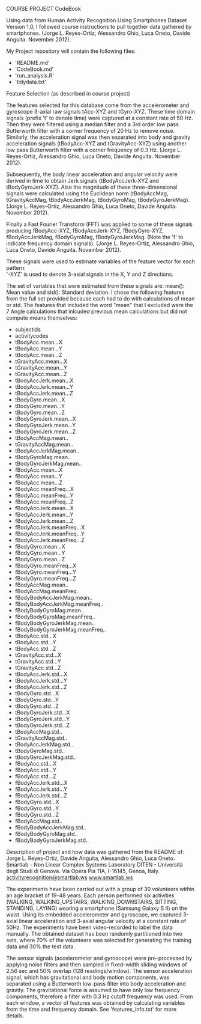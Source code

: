 COURSE PROJECT CodeBook 

Using data from Human Activity Recognition Using Smartphones Dataset Version 1.0, I followed course instructions to pull together data gathered by smartphones. (Jorge L. Reyes-Ortiz, Alessandro Ghio, Luca Oneto, Davide Anguita. November 2012).

My Project repository will contain the following files:
- 'README.md'
- 'CodeBook.md'
- 'run_analysis.R'
- 'tidydata.txt'

Feature Selection (as described in course project)

The features selected for this database come from the accelerometer and gyroscope 3-axial raw signals tAcc-XYZ and tGyro-XYZ. These time domain signals (prefix 't' to denote time) were captured at a constant rate of 50 Hz. Then they were filtered using a median filter and a 3rd order low pass Butterworth filter with a corner frequency of 20 Hz to remove noise. Similarly, the acceleration signal was then separated into body and gravity acceleration signals (tBodyAcc-XYZ and tGravityAcc-XYZ) using another low pass Butterworth filter with a corner frequency of 0.3 Hz. (Jorge L. Reyes-Ortiz, Alessandro Ghio, Luca Oneto, Davide Anguita. November 2012).

Subsequently, the body linear acceleration and angular velocity were derived in time to obtain Jerk signals (tBodyAccJerk-XYZ and tBodyGyroJerk-XYZ). Also the magnitude of these three-dimensional signals were calculated using the Euclidean norm (tBodyAccMag, tGravityAccMag, tBodyAccJerkMag, tBodyGyroMag, tBodyGyroJerkMag). (Jorge L. Reyes-Ortiz, Alessandro Ghio, Luca Oneto, Davide Anguita. November 2012).

Finally a Fast Fourier Transform (FFT) was applied to some of these signals producing fBodyAcc-XYZ, fBodyAccJerk-XYZ, fBodyGyro-XYZ, fBodyAccJerkMag, fBodyGyroMag, fBodyGyroJerkMag. (Note the 'f' to indicate frequency domain signals). (Jorge L. Reyes-Ortiz, Alessandro Ghio, Luca Oneto, Davide Anguita. November 2012).

These signals were used to estimate variables of the feature vector for each pattern:  
'-XYZ' is used to denote 3-axial signals in the X, Y and Z directions.

The set of variables that were estimated from these signals are: mean(): Mean value and std(): Standard deviation. I chose the following features from the full set provided because each had to do with calculations of mean or std. The features that included the word "mean" that I excluded were the 7 Angle calculations that inlcuded previous mean calculations but did not compute means themselves:
- subjectids
-	activitycodes
-	tBodyAcc.mean...X
-	tBodyAcc.mean...Y
-	tBodyAcc.mean...Z
-	tGravityAcc.mean...X
-	tGravityAcc.mean...Y
-	tGravityAcc.mean...Z
-	tBodyAccJerk.mean...X
-	tBodyAccJerk.mean...Y
-	tBodyAccJerk.mean...Z
-	tBodyGyro.mean...X
-	tBodyGyro.mean...Y
-	tBodyGyro.mean...Z
-	tBodyGyroJerk.mean...X
-	tBodyGyroJerk.mean...Y
-	tBodyGyroJerk.mean...Z
- tBodyAccMag.mean..
-	tGravityAccMag.mean..
-	tBodyAccJerkMag.mean..
-	tBodyGyroMag.mean..
-	tBodyGyroJerkMag.mean..
-	fBodyAcc.mean...X
-	fBodyAcc.mean...Y
-	fBodyAcc.mean...Z
-	fBodyAcc.meanFreq...X
-	fBodyAcc.meanFreq...Y
-	fBodyAcc.meanFreq...Z
-	fBodyAccJerk.mean...X
-	fBodyAccJerk.mean...Y
-	fBodyAccJerk.mean...Z
- fBodyAccJerk.meanFreq...X
- fBodyAccJerk.meanFreq...Y
-	fBodyAccJerk.meanFreq...Z
-	fBodyGyro.mean...X
-	fBodyGyro.mean...Y
-	fBodyGyro.mean...Z
-	fBodyGyro.meanFreq...X
-	fBodyGyro.meanFreq...Y
-	fBodyGyro.meanFreq...Z
-	fBodyAccMag.mean..
-	fBodyAccMag.meanFreq..
-	fBodyBodyAccJerkMag.mean..
-	fBodyBodyAccJerkMag.meanFreq..
-	fBodyBodyGyroMag.mean..
-	fBodyBodyGyroMag.meanFreq..
-	fBodyBodyGyroJerkMag.mean..
-	fBodyBodyGyroJerkMag.meanFreq..
-	tBodyAcc.std...X
-	tBodyAcc.std...Y
-	tBodyAcc.std...Z
-	tGravityAcc.std...X
-	tGravityAcc.std...Y
-	tGravityAcc.std...Z
-	tBodyAccJerk.std...X
-	tBodyAccJerk.std...Y
-	tBodyAccJerk.std...Z
-	tBodyGyro.std...X
-	tBodyGyro.std...Y
-	tBodyGyro.std...Z
-	tBodyGyroJerk.std...X
-	tBodyGyroJerk.std...Y
-	tBodyGyroJerk.std...Z
-	tBodyAccMag.std..
-	tGravityAccMag.std..
-	tBodyAccJerkMag.std..
-	tBodyGyroMag.std..
-	tBodyGyroJerkMag.std..
-	fBodyAcc.std...X
-	fBodyAcc.std...Y
-	fBodyAcc.std...Z
-	fBodyAccJerk.std...X
-	fBodyAccJerk.std...Y
-	fBodyAccJerk.std...Z
-	fBodyGyro.std...X
-	fBodyGyro.std...Y
-	fBodyGyro.std...Z
- fBodyAccMag.std..
- fBodyBodyAccJerkMag.std..
- fBodyBodyGyroMag.std..
- fBodyBodyGyroJerkMag.std..

Description of project and how data was gathered from the README of:
Jorge L. Reyes-Ortiz, Davide Anguita, Alessandro Ghio, Luca Oneto.
Smartlab - Non Linear Complex Systems Laboratory
DITEN - Università degli Studi di Genova.
Via Opera Pia 11A, I-16145, Genoa, Italy.
activityrecognition@smartlab.ws
www.smartlab.ws

The experiments have been carried out with a group of 30 volunteers within an age bracket of 19-48 years. Each person performed six activities (WALKING, WALKING_UPSTAIRS, WALKING_DOWNSTAIRS, SITTING, STANDING, LAYING) wearing a smartphone (Samsung Galaxy S II) on the waist. Using its embedded accelerometer and gyroscope, we captured 3-axial linear acceleration and 3-axial angular velocity at a constant rate of 50Hz. The experiments have been video-recorded to label the data manually. The obtained dataset has been randomly partitioned into two sets, where 70% of the volunteers was selected for generating the training data and 30% the test data. 

The sensor signals (accelerometer and gyroscope) were pre-processed by applying noise filters and then sampled in fixed-width sliding windows of 2.56 sec and 50% overlap (128 readings/window). The sensor acceleration signal, which has gravitational and body motion components, was separated using a Butterworth low-pass filter into body acceleration and gravity. The gravitational force is assumed to have only low frequency components, therefore a filter with 0.3 Hz cutoff frequency was used. From each window, a vector of features was obtained by calculating variables from the time and frequency domain. See 'features_info.txt' for more details. 

